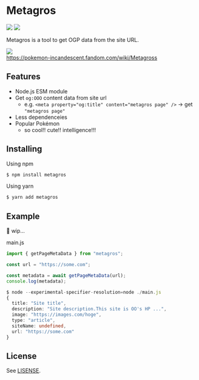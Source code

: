 # Metagros
![](https://github.com/igsr5/metagros/workflows/CI/badge.svg)
![](https://img.shields.io/badge/license-MIT-green)

Metagros is a tool to get OGP data from the site URL.


![](https://static.wikia.nocookie.net/pokemon-radiance/images/0/01/059_Metagross.png/revision/latest/scale-to-width-down/308?cb=20200304023123)  
https://pokemon-incandescent.fandom.com/wiki/Metagross

## Features
- Node.js ESM module
- Get `og:OOO` content data from site url
  - e.g.  `<meta property="og:title" content="metagros page" />` → get `"metagros page"`
- Less dependenceies
- Popular Pokémon
  - so cool!! cute!! intelligence!!!


## Installing
Using npm
```sh
$ npm install metagros
```
Using yarn
```sh
$ yarn add metagros
```

## Example

🚧 wip...

main.js
```ts
import { getPageMetaData } from "metagros";

const url = "https://some.com";

const metadata = await getPageMetaData(url);
console.log(metadata);
```

```ts
$ node --experimental-specifier-resolution=node ./main.js
{
  title: "Site title",
  description: "Site description.This site is OO's HP ...",
  image: "https://images.com/hoge",
  type: "article",
  siteName: undefined,
  url: "https://some.com"
}
```



## License
See [LISENSE](https://github.com/igsr5/metagros/blob/master/LICENSE).
